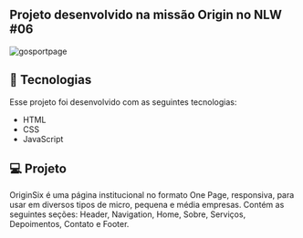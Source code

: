 ## Projeto desenvolvido na missão Origin no NLW #06

![gosportpage](https://user-images.githubusercontent.com/103140022/165204991-4a4748b5-ce5a-4d62-9c40-0a9a677a7825.jpg)

## 🚀 Tecnologias

Esse projeto foi desenvolvido com as seguintes tecnologias:

- HTML
- CSS
- JavaScript

## 💻 Projeto

OriginSix é uma página institucional no formato One Page, responsiva, para usar em diversos tipos de micro, pequena e média empresas. Contém as seguintes seções: Header, Navigation, Home, Sobre, Serviços, Depoimentos, Contato e Footer.
